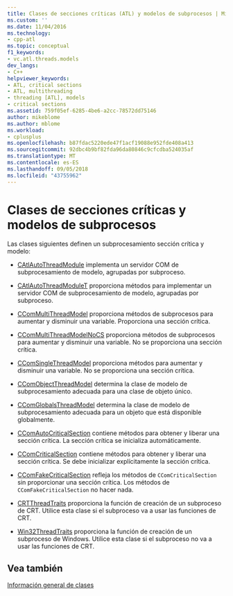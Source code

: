 ```yaml
---
title: Clases de secciones críticas (ATL) y modelos de subprocesos | Microsoft Docs
ms.custom: ''
ms.date: 11/04/2016
ms.technology:
- cpp-atl
ms.topic: conceptual
f1_keywords:
- vc.atl.threads.models
dev_langs:
- C++
helpviewer_keywords:
- ATL, critical sections
- ATL, multithreading
- threading [ATL], models
- critical sections
ms.assetid: 759f05ef-6285-4be6-a2cc-78572dd75146
author: mikeblome
ms.author: mblome
ms.workload:
- cplusplus
ms.openlocfilehash: b87fdac5220ede47f1acf19088e952fde408a413
ms.sourcegitcommit: 92dbc4b9bf82fda96da80846c9cfcdba524035af
ms.translationtype: MT
ms.contentlocale: es-ES
ms.lasthandoff: 09/05/2018
ms.locfileid: "43755962"
---
```

# <a name="threading-models-and-critical-sections-classes"></a>Clases de secciones críticas y modelos de subprocesos

Las clases siguientes definen un subprocesamiento sección crítica y modelo:

- [CAtlAutoThreadModule](../atl/reference/catlautothreadmodule-class.md) implementa un servidor COM de subprocesamiento de modelo, agrupadas por subproceso.

- [CAtlAutoThreadModuleT](../atl/reference/catlautothreadmodulet-class.md) proporciona métodos para implementar un servidor COM de subprocesamiento de modelo, agrupadas por subproceso.

- [CComMultiThreadModel](../atl/reference/ccommultithreadmodel-class.md) proporciona métodos de subprocesos para aumentar y disminuir una variable. Proporciona una sección crítica.

- [CComMultiThreadModelNoCS](../atl/reference/ccommultithreadmodelnocs-class.md) proporciona métodos de subprocesos para aumentar y disminuir una variable. No se proporciona una sección crítica.

- [CComSingleThreadModel](../atl/reference/ccomsinglethreadmodel-class.md) proporciona métodos para aumentar y disminuir una variable. No se proporciona una sección crítica.

- [CComObjectThreadModel](../atl/reference/atl-typedefs.md#ccomobjectthreadmodel) determina la clase de modelo de subprocesamiento adecuada para una clase de objeto único.

- [CComGlobalsThreadModel](../atl/reference/atl-typedefs.md#ccomglobalsthreadmodel) determina la clase de modelo de subprocesamiento adecuada para un objeto que está disponible globalmente.

- [CComAutoCriticalSection](../atl/reference/ccomautocriticalsection-class.md) contiene métodos para obtener y liberar una sección crítica. La sección crítica se inicializa automáticamente.

- [CComCriticalSection](../atl/reference/ccomcriticalsection-class.md) contiene métodos para obtener y liberar una sección crítica. Se debe inicializar explícitamente la sección crítica.

- [CComFakeCriticalSection](../atl/reference/ccomfakecriticalsection-class.md) refleja los métodos de `CComCriticalSection` sin proporcionar una sección crítica. Los métodos de `CComFakeCriticalSection` no hacer nada.

- [CRTThreadTraits](../atl/reference/crtthreadtraits-class.md) proporciona la función de creación de un subproceso de CRT. Utilice esta clase si el subproceso va a usar las funciones de CRT.

- [Win32ThreadTraits](../atl/reference/win32threadtraits-class.md) proporciona la función de creación de un subproceso de Windows. Utilice esta clase si el subproceso no va a usar las funciones de CRT.

## <a name="see-also"></a>Vea también

[Información general de clases](../atl/atl-class-overview.md)

